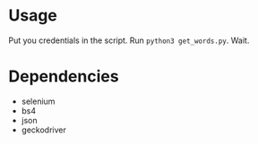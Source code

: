 # Usage
Put you credentials in the script.
Run `python3 get_words.py`.
Wait.

# Dependencies
- selenium
- bs4
- json
- geckodriver
